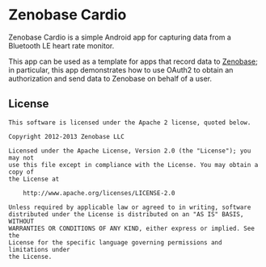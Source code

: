 Zenobase Cardio
===============

Zenobase Cardio is a simple Android app for capturing data from a Bluetooth LE heart rate monitor. 

This app can be used as a template for apps that record data to [Zenobase](https://zenobase.com/); in particular, 
this app demonstrates how to use OAuth2 to obtain an authorization and send data to Zenobase on behalf of a user.


License
-------

```
This software is licensed under the Apache 2 license, quoted below.

Copyright 2012-2013 Zenobase LLC

Licensed under the Apache License, Version 2.0 (the "License"); you may not
use this file except in compliance with the License. You may obtain a copy of
the License at

    http://www.apache.org/licenses/LICENSE-2.0

Unless required by applicable law or agreed to in writing, software
distributed under the License is distributed on an "AS IS" BASIS, WITHOUT
WARRANTIES OR CONDITIONS OF ANY KIND, either express or implied. See the
License for the specific language governing permissions and limitations under
the License.
```
